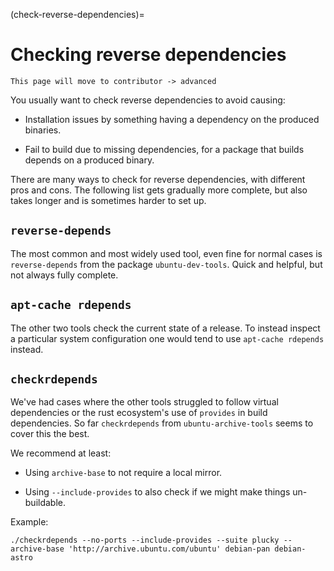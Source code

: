 (check-reverse-dependencies)=
# Checking reverse dependencies

```{note}
This page will move to contributor -> advanced
```

You usually want to check reverse dependencies to avoid causing:

* Installation issues by something having a dependency on the produced
  binaries.

* Fail to build due to missing dependencies, for a package that builds depends
  on a produced binary.

There are many ways to check for reverse dependencies, with different pros and
cons. The following list gets gradually more complete, but also takes longer
and is sometimes harder to set up.


## `reverse-depends`

The most common and most widely used tool, even fine for normal cases is
`reverse-depends` from the package `ubuntu-dev-tools`. Quick and helpful, but
not always fully complete.


## `apt-cache rdepends`

The other two tools check the current state of a release. To instead inspect a
particular system configuration one would tend to use `apt-cache rdepends`
instead.


## `checkrdepends`

We've had cases where the other tools struggled to follow virtual dependencies
or the rust ecosystem's use of `provides` in build dependencies. So far
`checkrdepends` from `ubuntu-archive-tools` seems to cover this the best.

We recommend at least:

* Using `archive-base` to not require a local mirror.

* Using `--include-provides` to also check if we might make things un-buildable.

Example:

```none
./checkrdepends --no-ports --include-provides --suite plucky --archive-base 'http://archive.ubuntu.com/ubuntu' debian-pan debian-astro
```

